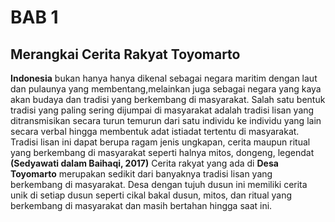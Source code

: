 # BAB 1

##  **Merangkai Cerita Rakyat Toyomarto**

**Indonesia** bukan hanya hanya dikenal sebagai negara maritim dengan laut dan pulaunya yang membentang,melainkan juga sebagai negara yang kaya akan budaya dan tradisi yang berkembang di masyarakat. Salah satu bentuk tradisi yang paling sering dijumpai di masyarakat adalah tradisi lisan yang ditransmisikan secara turun temurun dari satu individu ke individu yang lain secara verbal hingga membentuk adat istiadat tertentu di masyarakat. Tradisi lisan ini dapat berupa ragam jenis ungkapan, cerita maupun ritual yang berkembang di masyarakat seperti halnya mitos, dongeng, legendat **\(Sedyawati dalam Baihaqi, 2017\)**      Cerita rakyat yang ada di **Desa Toyomarto** merupakan sedikit dari banyaknya tradisi lisan yang berkembang di masyarakat. Desa dengan tujuh dusun ini memiliki cerita unik di setiap dusun seperti cikal bakal dusun, mitos, dan ritual yang berkembang di masyarakat dan masih bertahan hingga saat ini.





